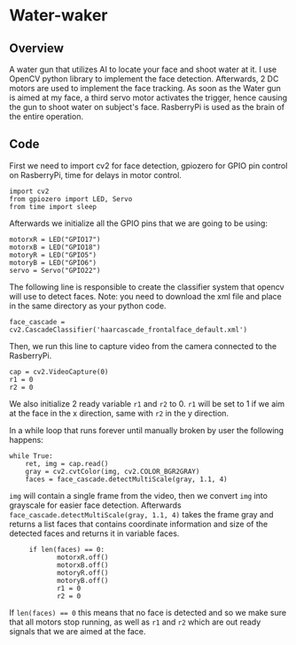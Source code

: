 # Water-waker
## Overview
A water gun that utilizes AI to locate your face and shoot water at it. I use OpenCV python library to implement the face detection. Afterwards, 2 DC motors are used to implement the face tracking. As soon as the Water gun is aimed at my face, a third servo motor activates the trigger, hence causing the gun to shoot water on subject's face. RasberryPi is used as the brain of the entire operation.
## Code
First we need to import cv2 for face detection, gpiozero for GPIO pin control on RasberryPi, time for delays in motor control.
```
import cv2
from gpiozero import LED, Servo
from time import sleep
```
Afterwards we initialize all the GPIO pins that we are going to be using:
```
motorxR = LED("GPIO17")
motorxB = LED("GPIO18")
motoryR = LED("GPIO5")
motoryB = LED("GPIO6")
servo = Servo("GPIO22")
```
The following line is responsible to create the classifier system that opencv will use to detect faces. Note: you need to download the xml file and place in the same directory as your python code.
 ```
 face_cascade = cv2.CascadeClassifier('haarcascade_frontalface_default.xml')
 ```
 Then, we run this line to capture video from the camera connected to the RasberryPi.
 ```
 cap = cv2.VideoCapture(0)
 r1 = 0
 r2 = 0
 ```
 We also initialize 2 ready variable `r1` and `r2` to 0. `r1` will be set to 1 if we aim at the face in the x direction, same with `r2` in the y direction.
 
 In a while loop that runs forever until manually broken by user the following happens:
```
while True:
    ret, img = cap.read()
    gray = cv2.cvtColor(img, cv2.COLOR_BGR2GRAY)
    faces = face_cascade.detectMultiScale(gray, 1.1, 4)
```
`img` will contain a single frame from the video, then we convert `img` into grayscale for easier face detection. Afterwards `face_cascade.detectMultiScale(gray, 1.1, 4)` takes the frame gray and returns a list faces that contains coordinate information and size of the detected faces and returns it in variable faces.

```
     if len(faces) == 0:
            motorxR.off()
            motorxB.off()
            motoryR.off()
            motoryB.off()
            r1 = 0
            r2 = 0
 ```
 If `len(faces) == 0` this means that no face is detected and so we make sure that all motors stop running, as well as `r1` and `r2` which are out ready signals that we are aimed at the face.
 
 
